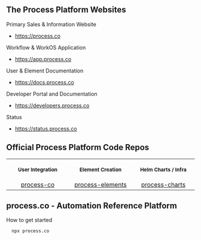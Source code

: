 ## The Process Platform Websites

Primary Sales & Information Website
* https://process.co

Workflow & WorkOS Application
* https://app.process.co

User & Element Documentation
* https://docs.process.co

Developer Portal and Documentation
* https://developers.process.co

Status
* https://status.process.co

## Official Process Platform Code Repos

<table>
<th align="center">
<img width="295" height="0">
<p> 
<small>
User Integration 
</small>
</p>
</th>
<th align="center">
<img width="295" height="0">
<p> 
<small>
Element Creation
</small>
</p>
</th>
<th align="center">
<img width="295" height="0">
<p> 
<small>
Helm Charts / Infra
</small>
</p>
</th>
</tr>
<tr>
<td align="center">
<!-- REMOVE THE BACKSLASHES -->
  <a href="https://github.com/process-co/">process-co</a>
</td>
<td align="center">
<!-- REMOVE THE BACKSLASHES -->
  <a href="https://github.com/process-elements/">process-elements</a>
</td>
  <td align="center">
<!-- REMOVE THE BACKSLASHES -->
  <a href="https://github.com/process-charts/">process-charts</a>
  </td>
</tr>

</table>  

## process.co - Automation Reference Platform

How to get started

```sh
  npx process.co

```


<!--

**Here are some ideas to get you started:**

🙋‍♀️ A short introduction - what is your organization all about?
🌈 Contribution guidelines - how can the community get involved?
👩‍💻 Useful resources - where can the community find your docs? Is there anything else the community should know?
🍿 Fun facts - what does your team eat for breakfast?
🧙 Remember, you can do mighty things with the power of [Markdown](https://docs.github.com/github/writing-on-github/getting-started-with-writing-and-formatting-on-github/basic-writing-and-formatting-syntax)
-->